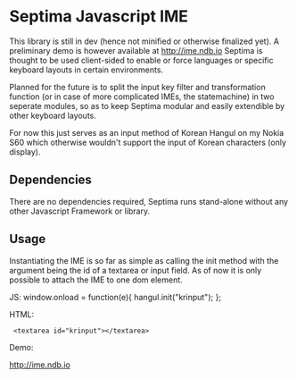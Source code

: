 Septima Javascript IME
=====================

This library is still in dev (hence not minified or otherwise finalized yet). A preliminary demo is however available at http://ime.ndb.io
Septima is thought to be used client-sided to enable or force languages or specific keyboard layouts in certain environments.

Planned for the future is to split the input key filter and transformation function (or in case of more complicated IMEs, the statemachine)
in two seperate modules, so as to keep Septima modular and easily extendible by other keyboard layouts.

For now this just serves as an input method of Korean Hangul on my Nokia S60 which otherwise wouldn't support the input of Korean characters (only display). 

Dependencies
-------------

There are no dependencies required, Septima runs stand-alone without any other Javascript Framework or library.

Usage
-----

Instantiating the IME is so far as simple as calling the init method with the argument being the id of a textarea or input field.
As of now it is only possible to attach the IME to one dom element.

JS:
	window.onload = function(e){
		hangul.init("krinput");
	};

HTML:

	 <textarea id="krinput"></textarea>
 

Demo:

http://ime.ndb.io
